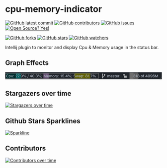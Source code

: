 # cpu-memory-indicator

[![GitHub latest commit](https://badgen.net/github/last-commit/bytebeats/cpu-memory-indicator)](https://github.com/bytebeats/cpu-memory-indicator/commit/)
[![GitHub contributors](https://img.shields.io/github/contributors/bytebeats/cpu-memory-indicator.svg)](https://github.com/bytebeats/cpu-memory-indicator/graphs/contributors/)
[![GitHub issues](https://img.shields.io/github/issues/bytebeats/cpu-memory-indicator.svg)](https://github.com/bytebeats/cpu-memory-indicator/issues/)
[![Open Source? Yes!](https://badgen.net/badge/Open%20Source%20%3F/Yes%21/blue?icon=github)](https://github.com/bytebeats/cpu-memory-indicator/)

[//]: # ([![JetBrains Plugins]&#40;https://img.shields.io/jetbrains/plugin/v/14801-cpu-memory-indicator.svg&#41;]&#40;https://plugins.jetbrains.com/plugin/14801-money-never-sleeps&#41;)
[//]: # ([![JetBrains Plugins]&#40;https://img.shields.io/jetbrains/plugin/r/rating/14801&#41;]&#40;https://plugins.jetbrains.com/plugin/14801-money-never-sleeps&#41;)
[![GitHub forks](https://img.shields.io/github/forks/bytebeats/cpu-memory-indicator.svg?style=social&label=Fork&maxAge=2592000)](https://github.com/bytebeats/cpu-memory-indicator/network/)
[![GitHub stars](https://img.shields.io/github/stars/bytebeats/cpu-memory-indicator.svg?style=social&label=Star&maxAge=2592000)](https://github.com/bytebeats/cpu-memory-indicator/stargazers/)
[![GitHub watchers](https://img.shields.io/github/watchers/bytebeats/cpu-memory-indicator.svg?style=social&label=Watch&maxAge=2592000)](https://github.com/bytebeats/cpu-memory-indicator/watchers/)

Intellij plugin to monitor and display Cpu &amp; Memory usage in the status bar.

## Graph Effects

![Design](arts/cpu_memory_indicator.png)

## Stargazers over time
[![Stargazers over time](https://starchart.cc/bytebeats/cpu-memory-indicator.svg)](https://starchart.cc/bytebeats/cpu-memory-indicator)

## Github Stars Sparklines
[![Sparkline](https://stars.medv.io/bytebeats/cpu-memory-indicator.svg)](https://stars.medv.io/bytebeats/cpu-memory-indicator)

## Contributors
[![Contributors over time](https://contributor-graph-api.apiseven.com/contributors-svg?chart=contributorOverTime&repo=bytebeats/cpu-memory-indicator)](https://www.apiseven.com/en/contributor-graph?chart=contributorOverTime&repo=bytebeats/cpu-memory-indicator)
